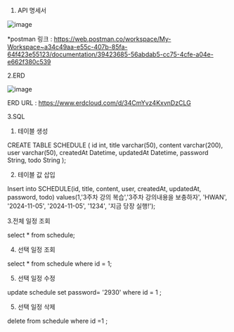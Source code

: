 1. API 명세서


![image](https://github.com/user-attachments/assets/6eede3fd-2b19-4283-a4e5-ffe019dd1586)

*postman 링크 : https://web.postman.co/workspace/My-Workspace~a34c49aa-e55c-407b-85fa-64f423e55123/documentation/39423685-56abdab5-cc75-4cfe-a04e-e662f380c539

2.ERD 


![image](https://github.com/user-attachments/assets/f951abb4-4bc9-4990-af9b-ebdd27fb3cf0)







ERD URL : https://www.erdcloud.com/d/34CmYvz4KxvnDzCLG


3.SQL


1. 테이블 생성

CREATE TABLE SCHEDULE
(
    id int,
    title varchar(50),
    content varchar(200),
    user varchar(50),
    createdAt Datetime,
    updatedAt Datetime,
    password String,
    todo String
);


2. 테이블 값 삽입



Insert into SCHEDULE(id, title, content, user, createdAt, updatedAt, password, todo)
values(1,'3주차 강의 복습','3주차 강의내용을 보충하자', 'HWAN',
       '2024-11-05', '2024-11-05', '1234', '지금 당장 실행!');
                               
   3.전체 일정 조회

   
   select * from schedule;

   
   4. 선택 일정 조회

   select * from schedule where id = 1;

   
   5. 선택 일정 수정

   
  update schedule set password= '2930' where id = 1 ;

   
   5. 선택 일정 삭제

    
  delete from schedule where id =1 ;
